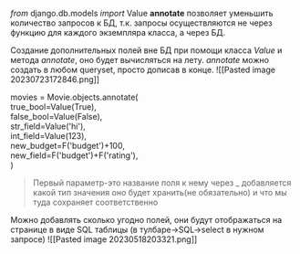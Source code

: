 _from_ django.db.models _import_ Value
__annotate__ позволяет уменьшить количество запросов к БД, т.к. запросы осуществляются не через функцию для каждого экземпляра класса, а через БД.

Создание дополнительных полей вне БД при помощи класса _Value_ и метода _annotate_, оно будет вычисляться на лету. 
_annotate_ можно создать в любом queryset, просто дописав в конце.
![[Pasted image 20230723172846.png]]

movies = Movie.objects.annotate(  
    true_bool=Value(True),  
    false_bool=Value(False),  
    str_field=Value('hi'),  
    int_field=Value(123),  
    new_budget=F('budget')+100,  
    new_field=F('budget')+F('rating'),  
)

>Первый параметр-это название поля
>к нему через _ добавляется какой тип значения оно будет хранить(не обязательно)
>и что мы туда сохраняет соответственно
 
Можно добавлять сколько угодно полей, они будут отображаться на странице в виде SQL таблицы (в тулбаре->SQL->select в нужном запросе)
![[Pasted image 20230518203321.png]]
